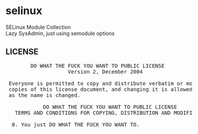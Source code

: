 selinux
=======

SELinux Module Collection<br>
Lazy SysAdmin, just using semodule options


## LICENSE
<pre>
        DO WHAT THE FUCK YOU WANT TO PUBLIC LICENSE 
                    Version 2, December 2004 

 Everyone is permitted to copy and distribute verbatim or modified 
 copies of this license document, and changing it is allowed as long 
 as the name is changed. 

            DO WHAT THE FUCK YOU WANT TO PUBLIC LICENSE 
   TERMS AND CONDITIONS FOR COPYING, DISTRIBUTION AND MODIFICATION 

  0. You just DO WHAT THE FUCK YOU WANT TO.
</pre>
